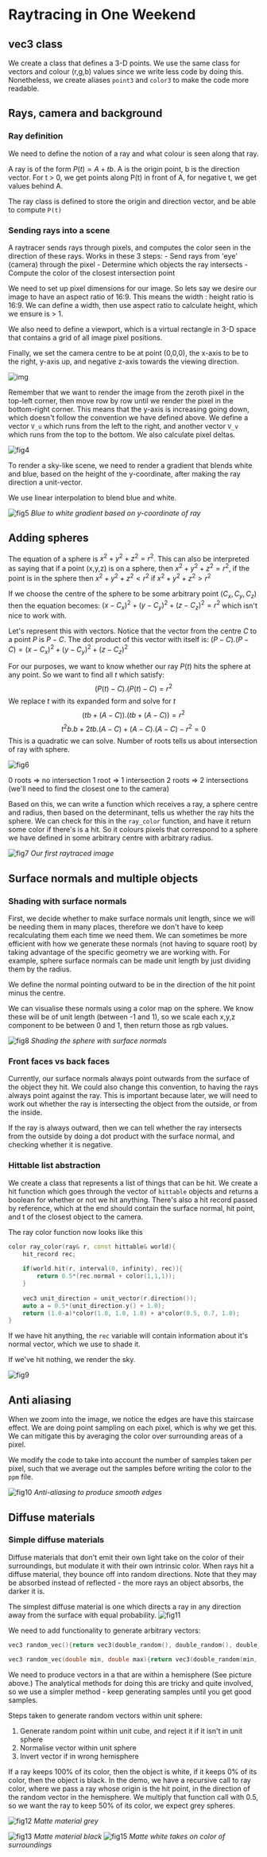 # Raytracing in One Weekend
## vec3 class

We create a class that defines a 3-D points. We use the same class for vectors and colour (r,g,b) values since we write less code by doing this. Nonetheless, we create aliases `point3` and `color3` to make the code more readable.

## Rays, camera and background

### Ray definition
We need to define the notion of a ray and what colour is seen along that ray.

A ray is of the form $P(t)=A+tb$. A is the origin point, b is the direction vector. For t > 0, we get points along P(t) in front of A, for negative t, we get values behind A.

The ray class is defined to store the origin and direction vector, and be able to compute `P(t)` 

### Sending rays into a scene

A raytracer sends rays through pixels, and computes the color seen in the direction of these rays. 
Works in these 3 steps:
	- Send rays from 'eye' (camera) through the pixel
	- Determine which objects the ray intersects
	- Compute the color of the closest intersection point

We need to set up pixel dimensions for our image. So lets say we desire our image to have an aspect ratio of 16:9. This means the width : height ratio is 16:9. We can define a width, then use aspect ratio to calculate height, which we ensure is > 1.

We also need to define a viewport, which is a virtual rectangle in 3-D space that contains a grid of all image pixel positions. 

Finally, we set the camera centre to be at point (0,0,0), the x-axis to be to the right, y-axis up, and negative z-axis towards the viewing direction.

![img](images/img.png)

Remember that we want to render the image from the zeroth pixel in the top-left corner, then move row by row until we render the pixel in the bottom-right corner. This means that the y-axis is increasing going down, which doesn't follow the convention we have defined above. We define a vector `V_u` which runs from the left to the right, and another vector `V_v` which runs from the top to the bottom. We also calculate pixel deltas. 

![fig4](images/fig4.png)

To render a sky-like scene, we need to render a gradient that blends white and blue, based on the height of the y-coordinate, after making the ray direction a unit-vector.

We use linear interpolation to blend blue and white. 

![fig5](images/fig5.png)
*Blue to white gradient based on y-coordinate of ray*

## Adding spheres

The equation of a sphere is $x^2+y^2+z^2=r^2$. This can also be interpreted as saying that if a point (x,y,z) is on a sphere, then $x^2+y^2+z^2=r^2$, if the point is in the sphere then $x^2+y^2+z^2<r^2$ if $x^2+y^2+z^2>r^2$

If we choose the centre of the sphere to be some arbitrary point $(C_{x}, C_{y}, C_{z})$ then the equation becomes: $(x-C_{x})^2+(y-C_{y})^2+(z-C_{z})^2=r^2$ which isn't nice to work with.

Let's represent this with vectors. Notice that the vector from the centre $C$ to a point $P$ is $P-C$. The dot product of this vector with itself is: $(P-C).(P-C)=(x-C_{x})^2+(y-C_{y})^2+(z-C_{z})^2$

For our purposes, we want to know whether our ray $P(t)$ hits the sphere at any point. So we want to find all $t$ which satisfy:
$$(P(t)-C).(P(t)-C)=r^2$$
We replace $t$ with its expanded form and solve for $t$
$$(tb+(A-C)).(tb+(A-C))=r^2$$
$$t^2b.b + 2tb.(A-C)+(A-C).(A-C)-r^2=0$$
This is a quadratic we can solve. Number of roots tells us about intersection of ray with sphere.

![fig6](images/fig6.png)

0 roots => no intersection
1 root => 1 intersection
2 roots => 2 intersections (we'll need to find the closest one to the camera)

Based on this, we can write a function which receives a ray, a sphere centre and radius, then based on the determinant, tells us whether the ray hits the sphere. We can check for this in the `ray_color` function, and have it return some color if there's is a hit. So it colours pixels that correspond to a sphere we have defined in some arbitrary centre with arbitrary radius.

![fig7](images/fig7.png)
*Our first raytraced image*

## Surface normals and multiple objects
### Shading with surface normals

First, we decide whether to make surface normals unit length, since we will be needing them in many places, therefore we don't have to keep recalculating them each time we need them. We can sometimes be more efficient with how we generate these normals (not having to square root) by taking advantage of the specific geometry we are working with. For example, sphere surface normals can be made unit length by just dividing them by the radius. 

We define the normal pointing outward to be in the direction of the hit point minus the centre.

We can visualise these normals using a color map on the sphere. We know these will be of unit length (between -1 and 1), so we scale each x,y,z component to be between 0 and 1, then return those as rgb values. 

![fig8](images/fig8.png)
*Shading the sphere with surface normals*

### Front faces vs back faces

Currently, our surface normals always point outwards from the surface of the object they hit. We could also change this convention, to having the rays always point against the ray. This is important because later, we will need to work out whether the ray is intersecting the object from the outside, or from the inside.

If the ray is always outward, then we can tell whether the ray intersects from the outside by doing a dot product with the surface normal, and checking whether it is negative.  

### Hittable list abstraction

We create a class that represents a list of things that can be hit. We create a hit function which goes through the vector of `hittable` objects and returns a boolean for whether or not we hit anything. There's also a hit record passed by reference, which at the end should contain the surface normal, hit point, and t of the closest object to the camera.

The ray color function now looks like this

```C++
color ray_color(ray& r, const hittable& world){
	hit_record rec;
	
	if(world.hit(r, interval(0, infinity), rec)){
		return 0.5*(rec.normal + color(1,1,1));
	}
	
	vec3 unit_direction = unit_vector(r.direction());
	auto a = 0.5*(unit_direction.y() + 1.0);
	return (1.0-a)*color(1.0, 1.0, 1.0) + a*color(0.5, 0.7, 1.0);
}
```

If we have hit anything, the `rec` variable will contain information about it's normal vector, which we use to shade it. 

If we've hit nothing, we render the sky.

![fig9](images/fig9.png)

## Anti aliasing

When we zoom into the image, we notice the edges are have this staircase effect. We are doing point sampling on each pixel, which is why we get this. We can mitigate this by averaging the color over surrounding areas of a pixel.

We modify the code to take into account the number of samples taken per pixel, such that we average out the samples before writing the color to the `ppm` file.

![fig10](images/fig10.png)
*Anti-aliasing to produce smooth edges*

## Diffuse materials

### Simple diffuse materials

Diffuse materials that don't emit their own light take on the color of their surroundings, but modulate it with their own intrinsic color. When rays hit a diffuse material, they bounce off into random directions. Note that they may be absorbed instead of reflected - the more rays an object absorbs, the darker it is.

The simplest diffuse material is one which directs a ray in any direction away from the surface with equal probability. 
![fig11](images/fig11.png)


We need to add functionality to generate arbitrary vectors:

```C++
vec3 random_vec(){return vec3(double_random(), double_random(), double_random());}

vec3 random_vec(double min, double max){return vec3(double_random(min, max), double_random(min, max), double_random(min, max));}
```

We need to produce vectors in a that are within a hemisphere (See picture above.)
The analytical methods for doing this are tricky and quite involved, so we use a simpler method - keep generating samples until you get good samples.

Steps taken to generate random vectors within unit sphere:
1. Generate random point within unit cube, and reject it if it isn't in unit sphere 
2. Normalise vector within unit sphere 
3. Invert vector if in wrong hemisphere

If a ray keeps 100% of its color, then the object is white, if it keeps 0% of its color, then the object is black. In the demo, we have a recursive call to ray color, where we pass a ray whose origin is the hit point, in the direction of the random vector in the hemisphere. We multiply that function call with 0.5, so we want the ray to keep 50% of its color, we expect grey spheres.

![fig12](images/fig12.png)
*Matte material grey*

![fig13](images/fig13.png)
*Matte material black*
![fig15](images/fig15.png)
*Matte white takes on color of surroundings*



